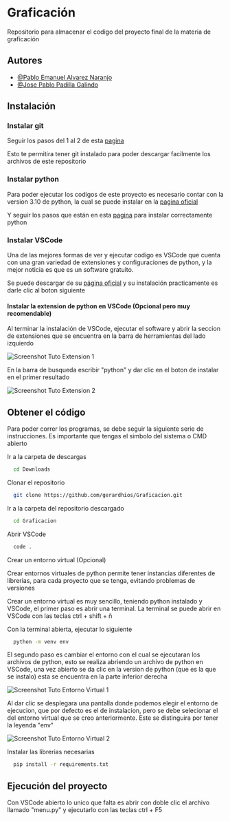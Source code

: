 # Graficación

Repositorio para almacenar el codigo del proyecto final de la materia de graficación

## Autores

- [@Pablo Emanuel Alvarez Naranjo](https://github.com/Pablo-Naranjo)
- [@Jose Pablo Padilla Galindo](https://github.com/JosePPGalindo)

## Instalación

### Instalar git

Seguir los pasos del 1 al 2 de esta [pagina](https://www.atlassian.com/es/git/tutorials/install-git#windows)

Esto te permitira tener git instalado para poder descargar facilmente los archivos de este repositorio

### Instalar python

Para poder ejecutar los codigos de este proyecto es necesario contar con la version 3.10 de python, la cual se puede instalar en la [pagina oficial](https://www.python.org/ftp/python/3.10.10/python-3.10.10-amd64.exe)

Y seguir los pasos que están en esta [pagina](https://www.netveloper.com/instalar-python-en-windows) para instalar correctamente python

### Instalar VSCode
Una de las mejores formas de ver y ejecutar codigo es VSCode que cuenta con una gran variedad de extensiones y configuraciones de python, y la mejor noticia es que es un software gratuito.

Se puede descargar de su [página oficial](https://code.visualstudio.com/Download) y su instalación practicamente es darle clic al boton siguiente

#### Instalar la extension de python en VSCode (Opcional pero muy recomendable)

Al terminar la instalación de VSCode, ejecutar el software y abrir la seccion de extensiones que se encuentra en la barra de herramientas del lado izquierdo

![Screenshot Tuto Extension 1](https://github.com/gerardhios/Graficacion/blob/main/assets/extensionstuto1.png)

En la barra de busqueda escribir "python" y dar clic en el boton de instalar en el primer resultado

![Screenshot Tuto Extension 2](https://github.com/gerardhios/Graficacion/blob/main/assets/extensionstuto2.png)
## Obtener el código

Para poder correr los programas, se debe seguir la siguiente serie de instrucciones. Es importante que tengas el simbolo del sistema o CMD abierto

Ir a la carpeta de descargas

```bash
  cd Downloads
```

Clonar el repositorio

```bash
  git clone https://github.com/gerardhios/Graficacion.git
```

Ir a la carpeta del repositorio descargado
```bash
  cd Graficacion
```

Abrir VSCode

```bash
  code .
```

Crear un entorno virtual (Opcional)

Crear entornos virtuales de python permite tener instancias diferentes de librerias, para cada proyecto que se tenga, evitando problemas de versiones

Crear un entorno virtual es muy sencillo, teniendo python instalado y VSCode, el primer paso es abrir una terminal. La terminal se puede abrir en VSCode con las teclas ctrl + shift + ñ

Con la terminal abierta, ejecutar lo siguiente

```bash
  python -m venv env
```

El segundo paso es cambiar el entorno con el cual se ejecutaran los archivos de python, esto se realiza abriendo un archivo de python en VSCode, una vez abierto se da clic en la version de python (que es la que se instalo) esta se encuentra en la parte inferior derecha

![Screenshot Tuto Entorno Virtual 1](https://github.com/gerardhios/Graficacion/blob/main/assets/envtuto1.png)

Al dar clic se desplegara una pantalla donde podemos elegir el entorno de ejecucion, que por defecto es el de instalacion, pero se debe selecionar el del entorno virtual que se creo anteriormente. Este se distinguira por tener la leyenda "env"

![Screenshot Tuto Entorno Virtual 2](https://github.com/gerardhios/Graficacion/blob/main/assets/envtuto2.png)

Instalar las librerias necesarias
```bash
  pip install -r requirements.txt
```
## Ejecución del proyecto
Con VSCode abierto lo unico que falta es abrir con doble clic el archivo llamado "menu.py" y ejecutarlo con las teclas ctrl + F5
